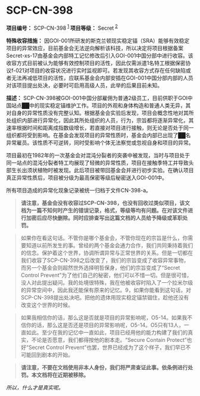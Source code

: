 # SCP-CN-398


**项目编号：** SCP-CN-398<sup class='footnoteref'>
 <a shape='rect' class='footnoteref' id='footnoteref-1' href='javascript:;' onclick='WIKIDOT.page.utils.scrollToReference(&apos;footnote-1&apos;)'>1</a>
</sup>
**项目等级：** Secret<sup class='footnoteref'>
 <a shape='rect' class='footnoteref' id='footnoteref-2' href='javascript:;' onclick='WIKIDOT.page.utils.scrollToReference(&apos;footnote-2&apos;)'>2</a>
</sup>

**特殊收容措施：** 因GOI-001所研发的斯克兰顿现实稳定锚（SRA）能够有效稳定项目的异常效应，目前基金会无法逆向解析该科技，所以决定将项目根据备案Secret-xs-17由基金会内部特工记忆修改后引入GOI-001中国分部中进行收容。该收容方式目前被认为能够有效控制项目的活性，因此仅需派遣1名特工根据保密协议f-021对项目的收容状况进行实时监视即可。若发现其收容方式存在任何缺陷或者无法再减低项目的活性，应联系基金会内部安插在GOI-001中国分部内部的人员对该项目提出处决，必要时可启用高级人员，此举的后果目前未知。

**描述：** SCP-CN-398被GOI-001中国分部雇佣为普通2级员工，目前供职于GOI中国站点██中的现实稳定锚维护工作。项目的外观和身体构造和普通人类无异，其对自身的异常性质没有完整认知。根据基金会实验后发现，项目会概念性地对其所处组织内部进行异常化，因此其所处组织的人员，行为，宗旨都将逐渐异常化，其速率根据时间和距离成指数级增长，若直接对项目进行接触，则无论是否处于同一组织都将受到影响。在基金会发现项目的异常性质时，基金会内部已出现了██名异常雇员。该性质不可逆转，同时受影响个体无法察觉或忽视自身和项目的异常。

项目最初在1982年的一次基金会对混沌分裂者的突袭中被发现，当时与项目处于同一站点的混沌分裂者特工均展现了轻微的异常性质，项目在接触季特工并导致头部生长出须状植物时被发现。此后项目被带回基金会并进行初步实验。在确认项目真正异常性质后，项目被分级为最高保密等级后秘密送入GOI-001中。

所有项目造成的异常化现象记录被统一归档于文件CN-398-a。







> **请注意，基金会没有收容过SCP-CN-398，也没有回收过类似项目，该文档为一篇不知何时产生的错误记录，格式，等级等均有问题。在对该文件进行加密后应尽快删除。同时应排查写出这篇文档的人员给予降级或革职处罚。** 
> 
> 


> 如果你在看这句话。不管你是哪个基金会，不管你现在的宗旨是什么，你需要知道以前所发生的事。曾经的两个基金会通力合作，我们共同秉持着我们的信念。保护着这个世界，协调所谓异常与正常世界的关系。但是一切都在我们收容了SCP-CN-398之后改变了，我们的宗旨变成了收容异常事物，而另一个基金会则超然世外选择明哲保身，他们的宗旨变成了“Secret Control Prevent”为了他们自己的秘密，他们可以不惜一切。但是很可惜，没人对此提出疑问。我的处境很特殊，我在他被收容时陷入了一个拉米尔级的异常空间中，因此我还能保有原来的记忆。9，如果你能看到这句话，对SCP-CN-398提出处决吧。把他的遗体用现实稳定锚禁锢住，趁他还没有改变这个世界的时候。
> 
> 


> 如果我相信你的话，那么这是否就是项目的异常影响呢，O5-14。如果我不信你的话，那么这是否还是项目的异常影响呢，O5-14。O5只有13人，一直如此。至少在我的记忆中一直如此，项目已经用他的能力构建了我们的真实，不论是否愿意，我们都得按他的剧本走。“Secure Contain Protect”也好“Secret Control Prevent”也罢，世界已经成为了这个样子，我们早已不可能回到剧本的开始。
> 
> 


> **请注意，不要在文档使用非本人身份，我们将严肃查证此事。依条例进行处罚。本文档将在近期被移除。** 
> 
> 

*所以，什么才是真实呢。* 





